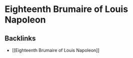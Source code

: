 # Eighteenth Brumaire of Louis Napoleon



<a id="org8783161"></a>

## Backlinks

-   [[Eighteenth Brumaire of Louis Napoleon]]
